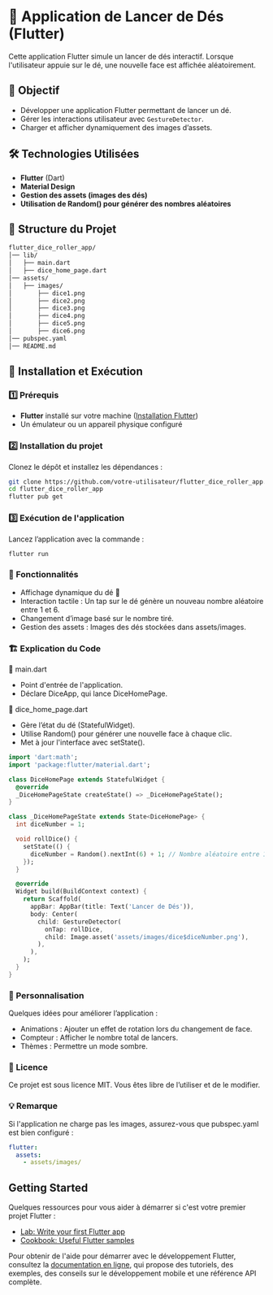 # 🎲 Application de Lancer de Dés (Flutter)

Cette application Flutter simule un lancer de dés interactif. Lorsque l'utilisateur appuie sur le dé, une nouvelle face est affichée aléatoirement.

## 📌 Objectif

- Développer une application Flutter permettant de lancer un dé.
- Gérer les interactions utilisateur avec `GestureDetector`.
- Charger et afficher dynamiquement des images d’assets.

## 🛠️ Technologies Utilisées

- **Flutter** (Dart)
- **Material Design**
- **Gestion des assets (images des dés)**
- **Utilisation de Random() pour générer des nombres aléatoires**

## 📂 Structure du Projet
```sh
flutter_dice_roller_app/
│── lib/
│   ├── main.dart
│   ├── dice_home_page.dart
│── assets/
│   ├── images/
│       ├── dice1.png
│       ├── dice2.png
│       ├── dice3.png
│       ├── dice4.png
│       ├── dice5.png
│       ├── dice6.png
│── pubspec.yaml
│── README.md
```

## 🚀 Installation et Exécution

### 1️⃣ Prérequis
- **Flutter** installé sur votre machine ([Installation Flutter](https://flutter.dev/docs/get-started/install))
- Un émulateur ou un appareil physique configuré

### 2️⃣ Installation du projet
Clonez le dépôt et installez les dépendances :

```sh
git clone https://github.com/votre-utilisateur/flutter_dice_roller_app.git
cd flutter_dice_roller_app
flutter pub get
```

### 3️⃣ Exécution de l'application
Lancez l’application avec la commande :

```sh
flutter run
```

### 📜 Fonctionnalités
- Affichage dynamique du dé 🎲
- Interaction tactile : Un tap sur le dé génère un nouveau nombre aléatoire entre 1 et 6.
- Changement d’image basé sur le nombre tiré.
- Gestion des assets : Images des dés stockées dans assets/images.

### 🏗️ Explication du Code
🔹 main.dart
- Point d'entrée de l'application.
- Déclare DiceApp, qui lance DiceHomePage.

🔹  dice_home_page.dart
- Gère l’état du dé (StatefulWidget).
- Utilise Random() pour générer une nouvelle face à chaque clic.
- Met à jour l'interface avec setState().

````dart
import 'dart:math';
import 'package:flutter/material.dart';

class DiceHomePage extends StatefulWidget {
  @override
  _DiceHomePageState createState() => _DiceHomePageState();
}

class _DiceHomePageState extends State<DiceHomePage> {
  int diceNumber = 1;

  void rollDice() {
    setState(() {
      diceNumber = Random().nextInt(6) + 1; // Nombre aléatoire entre 1 et 6
    });
  }

  @override
  Widget build(BuildContext context) {
    return Scaffold(
      appBar: AppBar(title: Text('Lancer de Dés')),
      body: Center(
        child: GestureDetector(
          onTap: rollDice,
          child: Image.asset('assets/images/dice$diceNumber.png'),
        ),
      ),
    );
  }
}
````

### 🎨 Personnalisation
Quelques idées pour améliorer l’application :
- Animations : Ajouter un effet de rotation lors du changement de face.
- Compteur : Afficher le nombre total de lancers.
- Thèmes : Permettre un mode sombre.

### 📝 Licence
Ce projet est sous licence MIT. Vous êtes libre de l’utiliser et de le modifier.

### 💡 Remarque
Si l'application ne charge pas les images, assurez-vous que pubspec.yaml est bien configuré :

````yaml
flutter:
  assets:
    - assets/images/
````




## Getting Started

Quelques ressources pour vous aider à démarrer si c'est votre premier projet Flutter :

- [Lab: Write your first Flutter app](https://docs.flutter.dev/get-started/codelab)
- [Cookbook: Useful Flutter samples](https://docs.flutter.dev/cookbook)

Pour obtenir de l'aide pour démarrer avec le développement Flutter, consultez 
la [documentation en ligne](https://docs.flutter.dev/), qui propose des tutoriels, 
des exemples, des conseils sur le développement mobile et une référence API complète.
